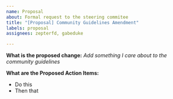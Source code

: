 ```yaml
---
name: Proposal
about: Formal request to the steering commitee
title: "[Proposal] Community Guidelines Amendment"
labels: proposal
assignees: zepterfd, gabeduke

---
```


**What is the proposed change:**
_Add something I care about to the community guidelines_

**What are the Proposed Action Items:**
- Do this
- Then that
